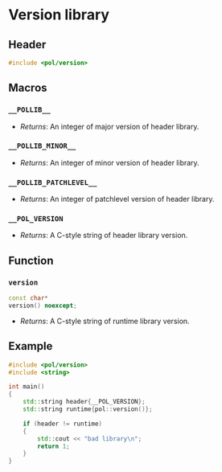 # Version library

## Header
```cpp
#include <pol/version>
```

## Macros
### `__POLLIB__`
- *Returns*: An integer of major version of header library.

### `__POLLIB_MINOR__`
- *Returns*: An integer of minor version of header library.

### `__POLLIB_PATCHLEVEL__`
- *Returns*: An integer of patchlevel version of header library.

### `__POL_VERSION`
- *Returns*: A C-style string of header library version.

## Function
### `version`
```cpp
const char*
version() noexcept;
```
- *Returns*: A C-style string of runtime library version.

## Example
```cpp
#include <pol/version>
#include <string>

int main()
{
    std::string header{__POL_VERSION};
    std::string runtime{pol::version()};

    if (header != runtime)
    {
        std::cout << "bad library\n";
        return 1;
    }
}
```

